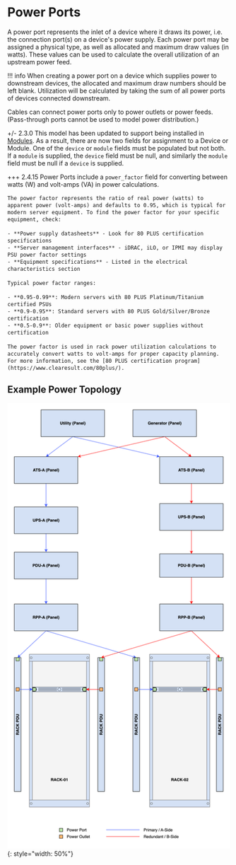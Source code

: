 # Power Ports

A power port represents the inlet of a device where it draws its power, i.e. the connection port(s) on a device's power supply. Each power port may be assigned a physical type, as well as allocated and maximum draw values (in watts). These values can be used to calculate the overall utilization of an upstream power feed.

!!! info
    When creating a power port on a device which supplies power to downstream devices, the allocated and maximum draw numbers should be left blank. Utilization will be calculated by taking the sum of all power ports of devices connected downstream.

Cables can connect power ports only to power outlets or power feeds. (Pass-through ports cannot be used to model power distribution.)

+/- 2.3.0
    This model has been updated to support being installed in [Modules](module.md). As a result, there are now two fields for assignment to a Device or Module. One of the `device` or `module` fields must be populated but not both. If a `module` is supplied, the `device` field must be null, and similarly the `module` field must be null if a `device` is supplied.

+++ 2.4.15
    Power Ports include a `power_factor` field for converting between watts (W) and volt-amps (VA) in power calculations.

    The power factor represents the ratio of real power (watts) to apparent power (volt-amps) and defaults to 0.95, which is typical for modern server equipment. To find the power factor for your specific equipment, check:

    - **Power supply datasheets** - Look for 80 PLUS certification specifications
    - **Server management interfaces** - iDRAC, iLO, or IPMI may display PSU power factor settings  
    - **Equipment specifications** - Listed in the electrical characteristics section

    Typical power factor ranges:

    - **0.95-0.99**: Modern servers with 80 PLUS Platinum/Titanium certified PSUs
    - **0.9-0.95**: Standard servers with 80 PLUS Gold/Silver/Bronze certification
    - **0.5-0.9**: Older equipment or basic power supplies without certification

    The power factor is used in rack power utilization calculations to accurately convert watts to volt-amps for proper capacity planning. For more information, see the [80 PLUS certification program](https://www.clearesult.com/80plus/).

## Example Power Topology

![Power distribution model](../../../media/power_distribution.png){: style="width: 50%"}
